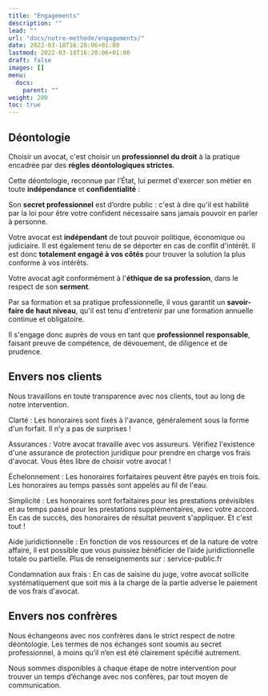 ```yaml
---
title: "Engagements"
description: ""
lead: ""
url: "docs/notre-methode/engagements/"
date: 2022-03-18T16:20:06+01:00
lastmod: 2022-03-18T16:20:06+01:00
draft: false
images: []
menu:
  docs:
    parent: ""
weight: 200
toc: true
---
```



## Déontologie

Choisir un avocat, c'est choisir un __professionnel du droit__ à la pratique encadrée par des __règles déontologiques strictes__.

Cette déontologie, reconnue par l'État, lui permet d'exercer son métier en toute __indépendance__ et __confidentialité__ :

Son __secret professionnel__ est d’ordre public : c'est à dire qu'il est habilité par la loi pour être votre confident nécessaire sans jamais pouvoir en parler à personne.

Votre avocat est __indépendant__ de tout pouvoir politique, économique ou judiciaire. Il est également tenu de se déporter en cas de conflit d'intérêt. Il est donc __totalement engagé à vos côtés__ pour trouver la solution la plus conforme à vos intérêts.

Votre avocat agit conformément à l'__éthique de sa profession__, dans le respect de son __serment__.

Par sa formation et sa pratique professionnelle, il vous garantit un __savoir-faire de haut niveau__, qu'il est tenu d'entretenir par une formation annuelle continue et obligatoire.

Il s'engage donc auprès de vous en tant que __professionnel responsable__, faisant preuve de compétence, de dévouement, de diligence et de prudence.

## Envers nos clients

Nous travaillons en toute transparence avec nos clients, tout au long de notre intervention.

Clarté
: Les honoraires sont fixés à l'avance, généralement sous la forme d'un forfait.
Il n’y a pas de surprises !

Assurances
: Votre avocat travaille avec vos assureurs.
Vérifiez l'existence d'une assurance de protection juridique pour prendre en charge vos frais d'avocat.
Vous êtes libre de choisir votre avocat !

Échelonnement
: Les honoraires forfaitaires peuvent être payés en trois fois.
Les honoraires au temps passés sont appelés au fil de l'eau.

Simplicité
: Les honoraires sont forfaitaires pour les prestations prévisibles et au temps passé pour les prestations supplémentaires, avec votre accord.
En cas de succès, des honoraires de résultat peuvent s'appliquer.
Et c'est tout !

Aide juridictionnelle
: En fonction de vos ressources et de la nature de votre affaire, il est possible que vous puissiez bénéficier de l’aide juridictionnelle totale ou partielle.
Plus de renseignements sur : service-public.fr

Condamnation aux frais
: En cas de saisine du juge, votre avocat sollicite systématiquement que soit mis à la charge de la partie adverse le paiement de vos frais d'avocat.

## Envers nos confrères

Nous échangeons avec nos confrères dans le strict respect de notre déontologie. Les termes de nos échanges sont soumis au secret professionnel, à moins qu’il n’en est été clairement spécifié autrement.

Nous sommes disponibles à chaque étape de notre intervention pour trouver un temps d’échange avec nos confères, par tout moyen de communication.
